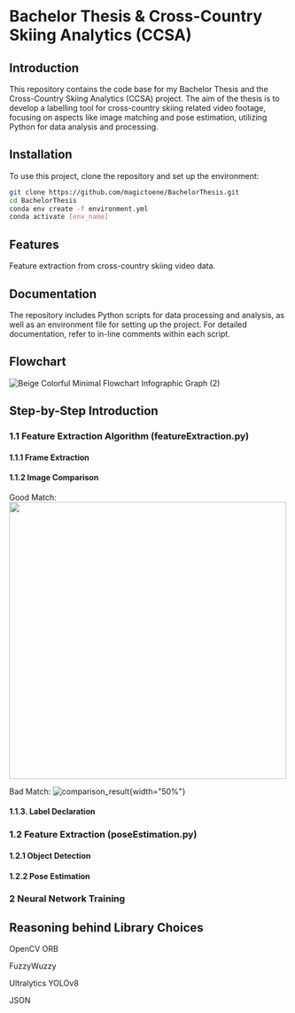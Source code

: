 # Bachelor Thesis & Cross-Country Skiing Analytics (CCSA)

## Introduction
This repository contains the code base for my Bachelor Thesis and the Cross-Country Skiing Analytics (CCSA) project. The aim of the thesis is to develop a labelling tool for cross-country skiing related video footage, focusing on aspects like image matching and pose estimation, utilizing Python for data analysis and processing.

## Installation
To use this project, clone the repository and set up the environment:
```bash
git clone https://github.com/magictoene/BachelorThesis.git
cd BachelorThesis
conda env create -f environment.yml
conda activate [env_name]
```

## Features
Feature extraction from cross-country skiing video data.



## Documentation
The repository includes Python scripts for data processing and analysis, as well as an environment file for setting up the project. For detailed documentation, refer to in-line comments within each script.

## Flowchart

![Beige Colorful Minimal Flowchart Infographic Graph (2)](https://github.com/magictoene/BachelorThesis/assets/101808762/10795bfc-1ac6-4575-8d4e-4f546db2617e)

## Step-by-Step Introduction

### 1.1 Feature Extraction Algorithm (featureExtraction.py)

#### 1.1.1 Frame Extraction

#### 1.1.2 Image Comparison

Good Match:
<img src="https://github.com/magictoene/BachelorThesis/assets/101808762/7f242dfa-b280-48c2-991a-0d8f7fb16186" width="500" height="500">

Bad Match:
![comparison_result](https://github.com/magictoene/BachelorThesis/assets/101808762/ecc257fb-8439-40fa-85b8-a57cd85c04eb){width="50%"}


#### 1.1.3. Label Declaration 


### 1.2 Feature Extraction (poseEstimation.py)

#### 1.2.1 Object Detection

#### 1.2.2 Pose Estimation


### 2 Neural Network Training


## Reasoning behind Library Choices

OpenCV ORB

FuzzyWuzzy

Ultralytics YOLOv8

JSON





